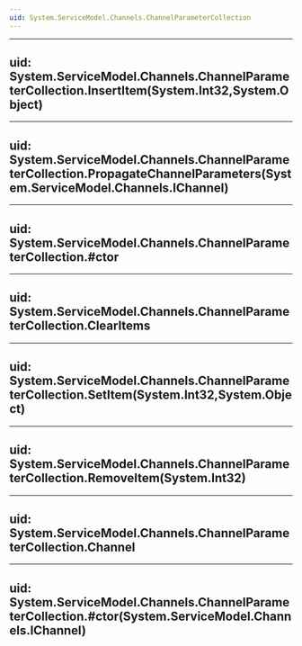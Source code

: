 ```yaml
---
uid: System.ServiceModel.Channels.ChannelParameterCollection
---
```


---
uid: System.ServiceModel.Channels.ChannelParameterCollection.InsertItem(System.Int32,System.Object)
---

---
uid: System.ServiceModel.Channels.ChannelParameterCollection.PropagateChannelParameters(System.ServiceModel.Channels.IChannel)
---

---
uid: System.ServiceModel.Channels.ChannelParameterCollection.#ctor
---

---
uid: System.ServiceModel.Channels.ChannelParameterCollection.ClearItems
---

---
uid: System.ServiceModel.Channels.ChannelParameterCollection.SetItem(System.Int32,System.Object)
---

---
uid: System.ServiceModel.Channels.ChannelParameterCollection.RemoveItem(System.Int32)
---

---
uid: System.ServiceModel.Channels.ChannelParameterCollection.Channel
---

---
uid: System.ServiceModel.Channels.ChannelParameterCollection.#ctor(System.ServiceModel.Channels.IChannel)
---
